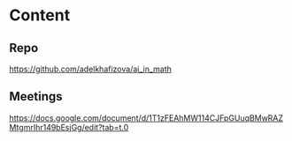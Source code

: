 # Content
## Repo
https://github.com/adelkhafizova/ai_in_math
## Meetings
https://docs.google.com/document/d/1T1zFEAhMW114CJFpGUuqBMwRAZMtgmrIhr149bEsjGg/edit?tab=t.0
